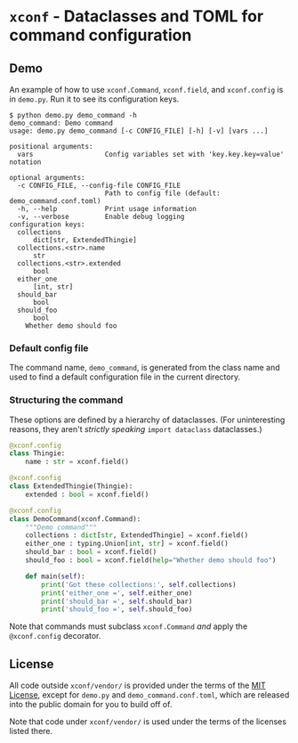 # `xconf` - Dataclasses and TOML for command configuration

## Demo

An example of how to use `xconf.Command`, `xconf.field`, and `xconf.config` is in `demo.py`. Run it to see its configuration keys.

```
$ python demo.py demo_command -h
demo_command: Demo command
usage: demo.py demo_command [-c CONFIG_FILE] [-h] [-v] [vars ...]

positional arguments:
  vars                  Config variables set with 'key.key.key=value' notation

optional arguments:
  -c CONFIG_FILE, --config-file CONFIG_FILE
                        Path to config file (default: demo_command.conf.toml)
  -h, --help            Print usage information
  -v, --verbose         Enable debug logging
configuration keys:
  collections
      dict[str, ExtendedThingie]
  collections.<str>.name
      str
  collections.<str>.extended
      bool
  either_one
      [int, str]
  should_bar
      bool
  should_foo
      bool
    Whether demo should foo
```

### Default config file

The command name, `demo_command`, is generated from the class name and used to find a default configuration file in the current directory.

### Structuring the command

These options are defined by a hierarchy of dataclasses. (For uninteresting reasons, they aren't *strictly speaking* `import dataclass` dataclasses.)

```python
@xconf.config
class Thingie:
    name : str = xconf.field()

@xconf.config
class ExtendedThingie(Thingie):
    extended : bool = xconf.field()

@xconf.config
class DemoCommand(xconf.Command):
    """Demo command"""
    collections : dict[str, ExtendedThingie] = xconf.field()
    either_one : typing.Union[int, str] = xconf.field()
    should_bar : bool = xconf.field()
    should_foo : bool = xconf.field(help="Whether demo should foo")

    def main(self):
        print('Got these collections:', self.collections)
        print('either_one =', self.either_one)
        print('should_bar =', self.should_bar)
        print('should_foo =', self.should_foo)
```

Note that commands must subclass `xconf.Command` *and* apply the `@xconf.config` decorator.

## License

All code outside `xconf/vendor/` is provided under the terms of the [MIT License](./LICENSE), except for `demo.py` and `demo_command.conf.toml`, which are released into the public domain for you to build off of.

Note that code under `xconf/vendor/` is used under the terms of the licenses listed there.
